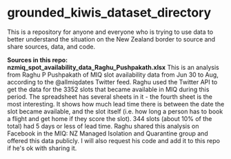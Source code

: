# grounded_kiwis_dataset_directory
This is a repository for anyone and everyone who is trying to use data to better understand the situation on the New Zealand border to source and share sources, data, and code.

**Sources in this repo:**
**nzmiq_spot_availability_data_Raghu_Pushpakath.xlsx**
This is an analysis from Raghu P Pushpakath of MIQ slot availability data from Jun 30 to Aug, according to the @allmiqdates Twitter feed. Raghu used the Twitter API to get the data for the 3352 slots that became available in MIQ during this period. The spreadsheet has several sheets in it - the fourth sheet is the most interesting. It shows how much lead time there is between the date the slot became available, and the slot itself (i.e. how long a person has to book a flight and get home if they score the slot). 344 slots (about 10% of the total) had 5 days or less of lead time. Raghu shared this analysis on Facebook in the MIQ: NZ Managed Isolation and Quarantine group and offered this data publicly. I will also request his code and add it to this repo if he's ok with sharing it.

